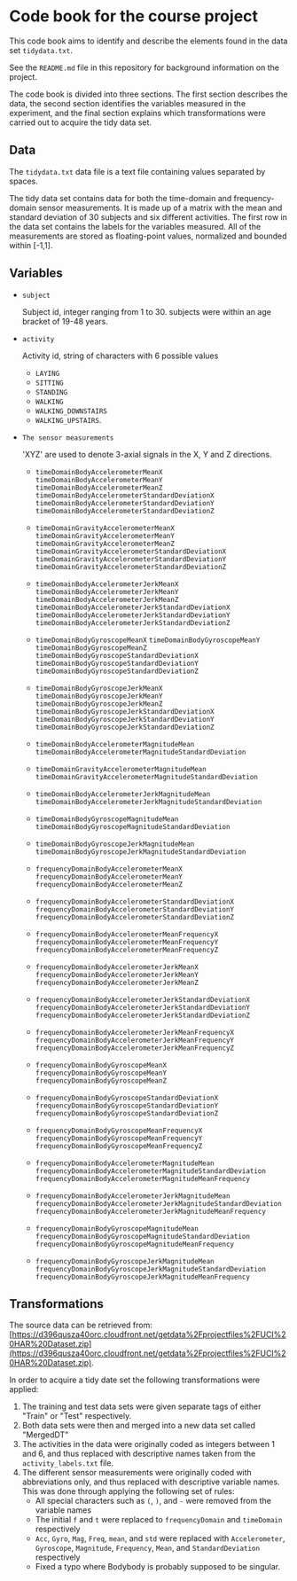 # Code book for the course project

This code book aims to identify and describe the elements found in the data set `tidydata.txt`.

See the `README.md` file in this repository for background information on the project.

The code book is divided into three sections. The first section describes the data, the second section identifies the variables measured in the experiment, and the final section explains which transformations were carried out to acquire the tidy data set.

## Data

The `tidydata.txt` data file is a text file containing values separated by spaces.

The tidy data set contains data for both the time-domain and frequency-domain sensor measurements. It is made up of a matrix with the mean and standard deviation of 30 subjects and six different activities. The first row in the data set contains the labels for the variables measured. All  of the measurements are stored as floating-point values, normalized and bounded within [-1,1]. 

## Variables

- `subject`

	Subject id, integer ranging from 1 to 30.
	subjects were within an age bracket of 19-48 years. 

- `activity`

	Activity id, string of characters with 6 possible values
	- `LAYING`
	- `SITTING`
	- `STANDING`
	- `WALKING`
	- `WALKING_DOWNSTAIRS` 
	- `WALKING_UPSTAIRS`.


- `The sensor measurements`
	
	'XYZ' are used to denote 3-axial signals in the X, Y and Z directions.

	* `timeDomainBodyAccelerometerMeanX`
	 `timeDomainBodyAccelerometerMeanY`
	 `timeDomainBodyAccelerometerMeanZ`
	 `timeDomainBodyAccelerometerStandardDeviationX`
	 `timeDomainBodyAccelerometerStandardDeviationY`
	 `timeDomainBodyAccelerometerStandardDeviationZ`

	* `timeDomainGravityAccelerometerMeanX`
	`timeDomainGravityAccelerometerMeanY`
	`timeDomainGravityAccelerometerMeanZ`
	`timeDomainGravityAccelerometerStandardDeviationX`
	`timeDomainGravityAccelerometerStandardDeviationY`
	`timeDomainGravityAccelerometerStandardDeviationZ`

	* `timeDomainBodyAccelerometerJerkMeanX`
	`timeDomainBodyAccelerometerJerkMeanY`
	`timeDomainBodyAccelerometerJerkMeanZ`
	`timeDomainBodyAccelerometerJerkStandardDeviationX`
	`timeDomainBodyAccelerometerJerkStandardDeviationY`
	`timeDomainBodyAccelerometerJerkStandardDeviationZ`

	* `timeDomainBodyGyroscopeMeanX`
	`timeDomainBodyGyroscopeMeanY`
	`timeDomainBodyGyroscopeMeanZ`
	`timeDomainBodyGyroscopeStandardDeviationX`
	`timeDomainBodyGyroscopeStandardDeviationY`
	`timeDomainBodyGyroscopeStandardDeviationZ`

	* `timeDomainBodyGyroscopeJerkMeanX`
	`timeDomainBodyGyroscopeJerkMeanY`
	`timeDomainBodyGyroscopeJerkMeanZ`
	`timeDomainBodyGyroscopeJerkStandardDeviationX`
	`timeDomainBodyGyroscopeJerkStandardDeviationY`
	`timeDomainBodyGyroscopeJerkStandardDeviationZ`

	* `timeDomainBodyAccelerometerMagnitudeMean`
	`timeDomainBodyAccelerometerMagnitudeStandardDeviation`

	* `timeDomainGravityAccelerometerMagnitudeMean`
	`timeDomainGravityAccelerometerMagnitudeStandardDeviation`

	* `timeDomainBodyAccelerometerJerkMagnitudeMean`
	`timeDomainBodyAccelerometerJerkMagnitudeStandardDeviation`

	* `timeDomainBodyGyroscopeMagnitudeMean`
	`timeDomainBodyGyroscopeMagnitudeStandardDeviation`

	* `timeDomainBodyGyroscopeJerkMagnitudeMean`
	`timeDomainBodyGyroscopeJerkMagnitudeStandardDeviation`

	* `frequencyDomainBodyAccelerometerMeanX`
	`frequencyDomainBodyAccelerometerMeanY`
	`frequencyDomainBodyAccelerometerMeanZ`

	* `frequencyDomainBodyAccelerometerStandardDeviationX`
	`frequencyDomainBodyAccelerometerStandardDeviationY`
	`frequencyDomainBodyAccelerometerStandardDeviationZ`

	* `frequencyDomainBodyAccelerometerMeanFrequencyX`
	`frequencyDomainBodyAccelerometerMeanFrequencyY`
	`frequencyDomainBodyAccelerometerMeanFrequencyZ`

	* `frequencyDomainBodyAccelerometerJerkMeanX`
	`frequencyDomainBodyAccelerometerJerkMeanY`
	`frequencyDomainBodyAccelerometerJerkMeanZ`

	* `frequencyDomainBodyAccelerometerJerkStandardDeviationX`
	`frequencyDomainBodyAccelerometerJerkStandardDeviationY`
	`frequencyDomainBodyAccelerometerJerkStandardDeviationZ`

	* `frequencyDomainBodyAccelerometerJerkMeanFrequencyX`
	`frequencyDomainBodyAccelerometerJerkMeanFrequencyY`
	`frequencyDomainBodyAccelerometerJerkMeanFrequencyZ`

	* `frequencyDomainBodyGyroscopeMeanX`
	`frequencyDomainBodyGyroscopeMeanY`
	`frequencyDomainBodyGyroscopeMeanZ`

	* `frequencyDomainBodyGyroscopeStandardDeviationX`
	`frequencyDomainBodyGyroscopeStandardDeviationY`
	`frequencyDomainBodyGyroscopeStandardDeviationZ`

	* `frequencyDomainBodyGyroscopeMeanFrequencyX`
	`frequencyDomainBodyGyroscopeMeanFrequencyY`
	`frequencyDomainBodyGyroscopeMeanFrequencyZ`

	* `frequencyDomainBodyAccelerometerMagnitudeMean`
	`frequencyDomainBodyAccelerometerMagnitudeStandardDeviation`
	`frequencyDomainBodyAccelerometerMagnitudeMeanFrequency`

	* `frequencyDomainBodyAccelerometerJerkMagnitudeMean`
	`frequencyDomainBodyAccelerometerJerkMagnitudeStandardDeviation`
	`frequencyDomainBodyAccelerometerJerkMagnitudeMeanFrequency`

	* `frequencyDomainBodyGyroscopeMagnitudeMean`
	`frequencyDomainBodyGyroscopeMagnitudeStandardDeviation`
	`frequencyDomainBodyGyroscopeMagnitudeMeanFrequency`

	* `frequencyDomainBodyGyroscopeJerkMagnitudeMean`
	`frequencyDomainBodyGyroscopeJerkMagnitudeStandardDeviation`
	`frequencyDomainBodyGyroscopeJerkMagnitudeMeanFrequency`

## Transformations

The source data can be retrieved from: [https://d396qusza40orc.cloudfront.net/getdata%2Fprojectfiles%2FUCI%20HAR%20Dataset.zip](https://d396qusza40orc.cloudfront.net/getdata%2Fprojectfiles%2FUCI%20HAR%20Dataset.zip).

In order to acquire a tidy date set the following transformations were applied:
1. The training and test data sets were given separate tags of either "Train" or "Test" respectively.
1. Both data sets were then and merged into a new data set called "MergedDT"
1. The activities in the data were originally coded as integers between 1 and 6, and thus replaced with descriptive names taken from the `activity_labels.txt` file.
1. The different sensor measurements were originally coded with abbreviations only, and thus replaced with descriptive variable names. This was done through applying the following set of rules:
	- All special characters such as `(`, `)`, and `-` were removed from the variable names
	- The initial `f` and `t` were replaced to `frequencyDomain` and `timeDomain` respectively
	- `Acc`, `Gyro`, `Mag`, `Freq`, `mean`, and `std` were replaced with `Accelerometer`, `Gyroscope`, `Magnitude`, `Frequency`, `Mean`, and `StandardDeviation` respectively
	- Fixed a typo where Bodybody is probably supposed to be singular.
